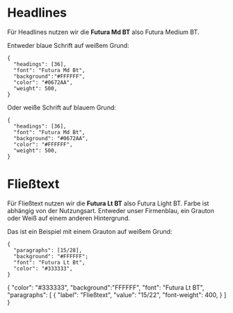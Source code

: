 # Headlines

Für Headlines nutzen wir die **Futura Md BT** also Futura Medium BT.

Entweder blaue Schrift auf weißem Grund:

```type
{
  "headings": [36],
  "font": "Futura Md Bt",
  "background":"#FFFFFF",
  "color": "#0672AA",
  "weight": 500,
}
```

Oder weiße Schrift auf blauem Grund:

```type
{
  "headings": [36],
  "font": "Futura Md Bt",
  "background": "#0672AA",
  "color": "#FFFFFF",
  "weight": 500,
}
```

# Fließtext

Für Fließtext nutzen wir die **Futura Lt BT** also Futura Light BT.
Farbe ist abhängig von der Nutzungsart. Entweder unser Firmenblau, ein Grauton oder
Weiß auf einem anderen Hintergrund.

Das ist ein Beispiel mit einem Grauton auf weißem Grund:

```type
{
  "paragraphs": [15/28],
  "background": "#FFFFFF";
  "font": "Futura Lt Bt",
  "color": "#333333",
}
```

{
  "color": "#333333",
  "background":"FFFFFF",
  "font": "Futura Lt BT",
  "paragraphs": [
    { "label": "Fließtext", "value": "15/22", "font-weight": 400, }
  ]
}